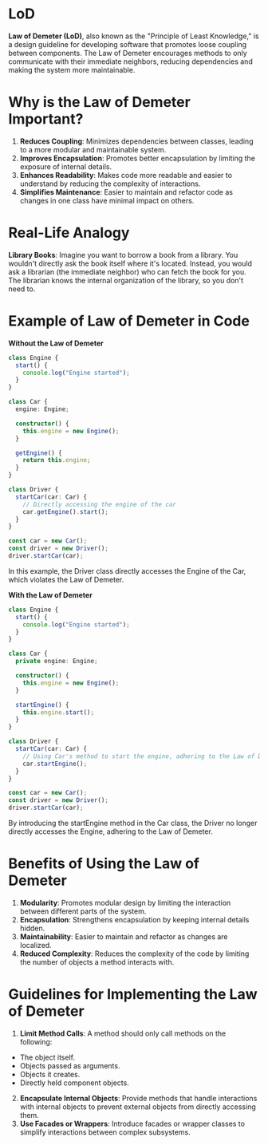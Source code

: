 # LoD

**Law of Demeter (LoD)**, also known as the "Principle of Least Knowledge," is a design guideline for developing software that promotes loose coupling between components. The Law of Demeter encourages methods to only communicate with their immediate neighbors, reducing dependencies and making the system more maintainable.

# Why is the Law of Demeter Important?

1. **Reduces Coupling**: Minimizes dependencies between classes, leading to a more modular and maintainable system.
2. **Improves Encapsulation**: Promotes better encapsulation by limiting the exposure of internal details.
3. **Enhances Readability**: Makes code more readable and easier to understand by reducing the complexity of interactions.
4. **Simplifies Maintenance**: Easier to maintain and refactor code as changes in one class have minimal impact on others.

# Real-Life Analogy

**Library Books**: Imagine you want to borrow a book from a library. You wouldn't directly ask the book itself where it's located. Instead, you would ask a librarian (the immediate neighbor) who can fetch the book for you. The librarian knows the internal organization of the library, so you don't need to.

# Example of Law of Demeter in Code

**Without the Law of Demeter**

```typescript
class Engine {
  start() {
    console.log("Engine started");
  }
}

class Car {
  engine: Engine;

  constructor() {
    this.engine = new Engine();
  }

  getEngine() {
    return this.engine;
  }
}

class Driver {
  startCar(car: Car) {
    // Directly accessing the engine of the car
    car.getEngine().start();
  }
}

const car = new Car();
const driver = new Driver();
driver.startCar(car);
```

In this example, the Driver class directly accesses the Engine of the Car, which violates the Law of Demeter.

**With the Law of Demeter**

```typescript
class Engine {
  start() {
    console.log("Engine started");
  }
}

class Car {
  private engine: Engine;

  constructor() {
    this.engine = new Engine();
  }

  startEngine() {
    this.engine.start();
  }
}

class Driver {
  startCar(car: Car) {
    // Using Car's method to start the engine, adhering to the Law of Demeter
    car.startEngine();
  }
}

const car = new Car();
const driver = new Driver();
driver.startCar(car);
```

By introducing the startEngine method in the Car class, the Driver no longer directly accesses the Engine, adhering to the Law of Demeter.

# Benefits of Using the Law of Demeter

1. **Modularity**: Promotes modular design by limiting the interaction between different parts of the system.
2. **Encapsulation**: Strengthens encapsulation by keeping internal details hidden.
3. **Maintainability**: Easier to maintain and refactor as changes are localized.
4. **Reduced Complexity**: Reduces the complexity of the code by limiting the number of objects a method interacts with.

# Guidelines for Implementing the Law of Demeter

1. **Limit Method Calls**: A method should only call methods on the following:

- The object itself.
- Objects passed as arguments.
- Objects it creates.
- Directly held component objects.

2. **Encapsulate Internal Objects**: Provide methods that handle interactions with internal objects to prevent external objects from directly accessing them.
3. **Use Facades or Wrappers**: Introduce facades or wrapper classes to simplify interactions between complex subsystems.
